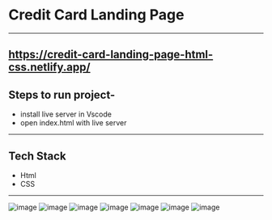 # Credit Card Landing Page
---
https://credit-card-landing-page-html-css.netlify.app/
---
## Steps to run project-
* install live server in Vscode
* open index.html with live server
---
## Tech Stack
* Html
* CSS
---
![image](https://github.com/pranjalibr/credit-card-landing-page/assets/53832298/c5d2d196-4961-469e-8139-5798e9b2cd8d)
![image](https://github.com/pranjalibr/credit-card-landing-page/assets/53832298/872c6df8-6a50-447b-8b78-dbfc92aff56e)
![image](https://github.com/pranjalibr/credit-card-landing-page/assets/53832298/22765c36-52ec-4982-925e-5ee2740df308)
![image](https://github.com/pranjalibr/credit-card-landing-page/assets/53832298/c9370964-5dcc-4c20-97ff-decde46de6b1)
![image](https://github.com/pranjalibr/credit-card-landing-page/assets/53832298/a416636e-ebff-4dfc-9b03-fa98aede0cd9)
![image](https://github.com/pranjalibr/credit-card-landing-page/assets/53832298/111b8ea8-c49e-4738-baeb-d461bf1210f1)
![image](https://github.com/pranjalibr/credit-card-landing-page/assets/53832298/7153fa77-b6d9-473e-b3df-fd04e70241e5)


